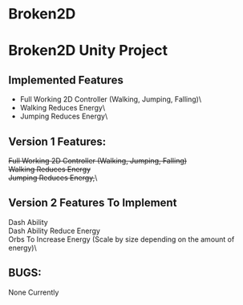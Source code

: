 # Broken2D
# Broken2D Unity Project

## Implemented Features
* Full Working 2D Controller (Walking, Jumping, Falling)\
* Walking Reduces Energy\
* Jumping Reduces Energy\

## Version 1 Features:
~~Full Working 2D Controller (Walking, Jumping, Falling)~~\
~~Walking Reduces Energy~~\
~~Jumping Reduces Energy,~~\

## Version 2 Features To Implement
Dash Ability\
Dash Ability Reduce Energy\
Orbs To Increase Energy (Scale by size depending on the amount of energy)\


## BUGS:
None Currently